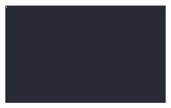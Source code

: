 <script>
  $(document).ready(function(){
    $("img[alt='gif']").gifplayer({ label: 'Play' });
	});
</script>

![cockroach](/docs/resources/asciinema/snapshot_oraee_cockroach.ascii.cast.gif)